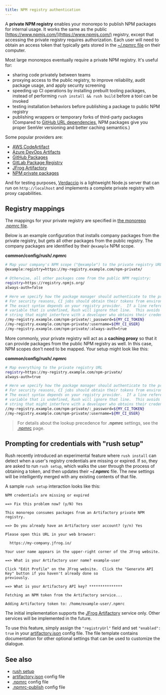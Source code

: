 ```yaml
---
title: NPM registry authentication
---
```


A **private NPM registry** enables your monorepo to publish NPM packages for internal usage. It works the same as
the public [https://www.npmjs.com/](https://www.npmjs.com/) registry, except that accessing the private registry
requires authorization. Each user will need to obtain an access token that typically gets stored in the
[~/.npmrc file](https://docs.npmjs.com/cli/v6/configuring-npm/npmrc)
on their computer.

Most large monorepos eventually require a private NPM registry. It's useful for:

- sharing code privately between teams
- proxying access to the public registry, to improve reliability, audit package usage, and apply security screening
- speeding up CI operations by installing prebuilt tooling packages, instead of performing `rush install && rush build`
  before a tool can be invoked
- testing installation behaviors before publishing a package to public NPM registry
- publishing wrappers or temporary forks of third-party packages<br/>
  (Compared to [GitHub URL dependencies](https://docs.npmjs.com/cli/v7/configuring-npm/package-json#github-urls),
  NPM packages give you proper SemVer versioning and better caching semantics.)

Some popular providers are:

- [AWS CodeArtifact](https://aws.amazon.com/blogs/devops/publishing-private-npm-packages-aws-codeartifact/)
- [Azure DevOps Artifacts](https://docs.microsoft.com/en-us/azure/devops/artifacts/get-started-npm?view=azure-devops)
- [GitHub Packages](https://github.com/features/packages)
- [GitLab Package Registry](https://docs.gitlab.com/ee/user/packages/npm_registry/)
- [JFrog Artifactory](https://jfrog.com/artifactory/)
- [NPM private packages](https://docs.npmjs.com/about-private-packages)

And for testing purposes, [Verdaccio](https://verdaccio.org/) is a lightweight Node.js server that can run
on `http://localhost` and implements a complete private registry with proxy capabilities.

## Registry mappings

The mappings for your private registry are specified in
[the monorepo .npmrc file](../configs/npmrc.md).

Below is an example configuration that installs company packages from the private
registry, but gets all other packages from the public registry. The company packages are
identified by their `@example` NPM scope.

**common/config/rush/.npmrc**

```bash
# Map your company's NPM scope ("@example") to the private registry URL:
@example:registry=https://my-registry.example.com/npm-private/

# Otherwise, all other packages come from the public NPM registry:
registry=https://registry.npmjs.org/
always-auth=false

# Here we specify how the package manager should authenticate to the private registry.
# For security reasons, CI jobs should obtain their tokens from environment variables.
# The exact syntax depends on your registry provider.  If a line references an environment
# variable that is undefined, Rush will ignore that line.  This avoids producing an invalid
# string that might interfere with a developer who obtains their credentials from ~/.npmrc.
//my-registry.example.com/npm-private/:_password=${MY_CI_TOKEN}
//my-registry.example.com/npm-private/:username=${MY_CI_USER}
//my-registry.example.com/npm-private/:always-auth=true
```

More commonly, your private registry will act as a **caching proxy** so that it can provide
packages from the public NPM registry as well. In this case, NPM scopes don't need to be mapped.
Your setup might look like this:

**common/config/rush/.npmrc**

```bash
# Map everything to the private registry URL
registry=https://my-registry.example.com/npm-private/
always-auth=true

# Here we specify how the package manager should authenticate to the private registry.
# For security reasons, CI jobs should obtain their tokens from environment variables.
# The exact syntax depends on your registry provider.  If a line references an environment
# variable that is undefined, Rush will ignore that line.  This avoids producing an invalid
# string that might interfere with a developer who obtains their credentials from ~/.npmrc.
//my-registry.example.com/npm-private/:_password=${MY_CI_TOKEN}
//my-registry.example.com/npm-private/:username=${MY_CI_USER}
```

> For details about the lookup precedence for **.npmrc** settings,
> see the [.npmrc](../configs/npmrc.md) page.

## Prompting for credentials with "rush setup"

Rush recently introduced an experimental feature where `rush install` can detect when a user's registry credentials
are missing or expired. If so, they are asked to run `rush setup`, which walks the user through the process of
obtaining a token, and then updates their **~/.npmrc** file. The new settings will be intelligently merged with
any existing contents of that file.

A sample `rush setup` interaction looks like this:

```
NPM credentials are missing or expired

==> Fix this problem now? (y/N) Yes

This monorepo consumes packages from an Artifactory private NPM registry.

==> Do you already have an Artifactory user account? (y/n) Yes

Please open this URL in your web browser:

  https://my-company.jfrog.io/

Your user name appears in the upper-right corner of the JFrog website.

==> What is your Artifactory user name? example-user

Click "Edit Profile" on the JFrog website.  Click the "Generate API Key" button if you haven't already done so
previously.

==> What is your Artifactory API key? ***************

Fetching an NPM token from the Artifactory service...

Adding Artifactory token to: /home/example-user/.npmrc
```

The initial implementation supports the [JFrog Artifactory](https://jfrog.com/artifactory/) service only.
Other services will be implemented in the future.

To use this feature, simply assign the `"registryUrl"` field and set `"enabled": true` in your
[artifactory.json](../configs/artifactory_json.md) config file.
The file template contains documentation for other optional settings that can be used to customize
the dialogue.

## See also

- [rush setup](../commands/rush_setup.md)
- [artifactory.json](../configs/artifactory_json.md) config file
- [.npmrc](../configs/npmrc.md) config file
- [.npmrc-publish](../configs/npmrc-publish.md) config file
